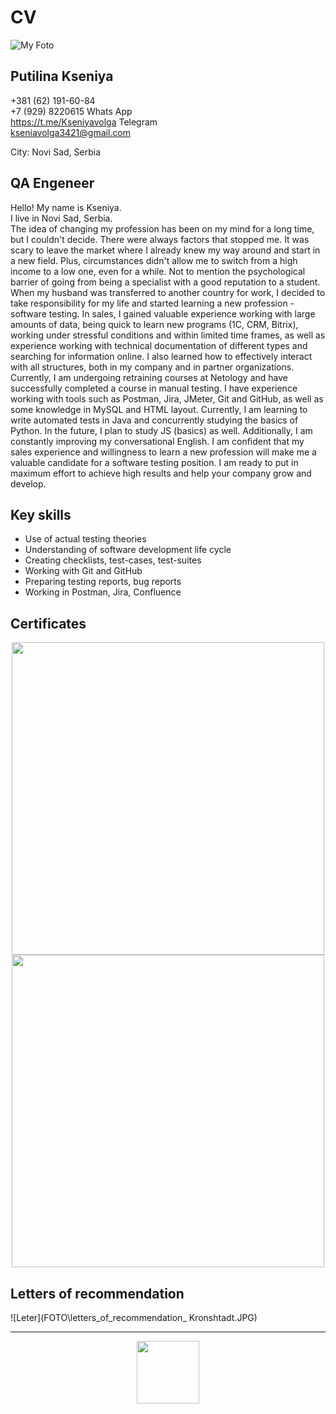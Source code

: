 # CV # 
![My Foto](FOTO/foto1.png) 
## Putilina Kseniya

+381 (62) 191-60-84<br>
+7 (929) 8220615  Whats App<br>
https://t.me/Kseniyavolga Telegram<br>
kseniavolga3421@gmail.com

City: Novi Sad, Serbia

## QA Engeneer

Hello! My name is Kseniya.<br> 
I live in Novi Sad, Serbia.<br>
The idea of changing my profession has been on my mind for a long time, but I couldn't decide. There were always factors that stopped me. It was scary to leave the market where I already knew my way around and start in a new field. Plus, circumstances didn't allow me to switch from a high income to a low one, even for a while. Not to mention the psychological barrier of going from being a specialist with a good reputation to a student.<br>
When my husband was transferred to another country for work, I decided to take responsibility for my life and started learning a new profession - software testing.
In sales, I gained valuable experience working with large amounts of data, being quick to learn new programs (1C, CRM, Bitrix), working under stressful conditions and within limited time frames, as well as experience working with technical documentation of different types and searching for information online. I also learned how to effectively interact with all structures, both in my company and in partner organizations.<br>
Currently, I am undergoing retraining courses at Netology and have successfully completed a course in manual testing. I have experience working with tools such as Postman, Jira, JMeter, Git and GitHub, as well as some knowledge in MySQL and HTML layout. Currently, I am learning to write automated tests in Java and concurrently studying the basics of Python. In the future, I plan to study JS (basics) as well. Additionally, I am constantly improving my conversational English.
I am confident that my sales experience and willingness to learn a new profession will make me a valuable candidate for a software testing position. I am ready to put in maximum effort to achieve high results and help your company grow and develop.<br>

## Key skills

* Use of actual testing theories
* Understanding of software development life cycle
* Creating checklists, test-cases, test-suites
* Working with Git and GitHub
* Preparing testing reports, bug reports
* Working in Postman, Jira, Confluence


## Certificates
<div id align="center">
<img src="https://u.netology.ru/backend/uploads/legacy/shared_diplomas/image/260588/7102baa2bdca9d42a2b7ac8f008e6c06.png?ts=1677751065" width="500"/>
<img src="https://u.netology.ru/backend/uploads/legacy/shared_diplomas/image/241466/0f3f0b1aa70df23eb485fd4bc7feba60.png?ts=1674055227" width="500"/>
</div>

## Letters of recommendation

![Leter](FOTO\letters_of_recommendation_ Kronshtadt.JPG)

---
<div id align="center">
  <img src="https://media.giphy.com/media/2C2qwckZzyiz8UzvzK/giphy.gif" width="100"/>
</div>
